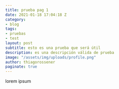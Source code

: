 ```yaml
---
title: prueba pag 1
date: 2021-01-18 17:04:18 Z
category:
- blog
tags:
- pruebas
- test
layout: post
subtitle: esto es una prueba que será útil
description: es una descripción válida de prueba
image: "/assets/img/uploads/profile.png"
author: thiagorossener
paginate: true
---
```


lorem ipsum